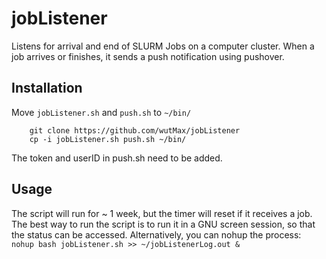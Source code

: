 # jobListener
Listens for arrival and end of SLURM Jobs on a computer cluster.
When a job arrives or finishes, it sends a push notification using pushover.

## Installation
Move `jobListener.sh` and `push.sh` to `~/bin/`
```
    git clone https://github.com/wutMax/jobListener  
    cp -i jobListener.sh push.sh ~/bin/   
```

The token and userID in push.sh need to be added.

## Usage
The script will run for ~ 1 week, but the timer will reset if it receives a job.
The best way to run the script is to run it in a GNU screen session, so that the status can be accessed.
Alternatively, you can nohup the process:  
`nohup bash jobListener.sh >> ~/jobListenerLog.out &`
